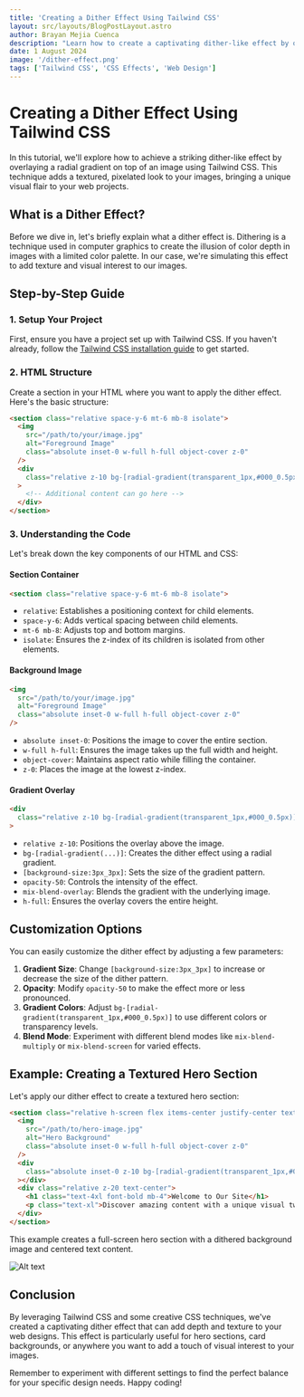 ```yaml
---
title: 'Creating a Dither Effect Using Tailwind CSS'
layout: src/layouts/BlogPostLayout.astro
author: Brayan Mejia Cuenca
description: "Learn how to create a captivating dither-like effect by overlaying a radial gradient on images using Tailwind CSS. This tutorial will guide you through the process of adding a unique, textured look to your web projects."
date: 1 August 2024
image: '/dither-effect.png'
tags: ['Tailwind CSS', 'CSS Effects', 'Web Design']
---
```


# Creating a Dither Effect Using Tailwind CSS

In this tutorial, we'll explore how to achieve a striking dither-like effect by overlaying a radial gradient on top of an image using Tailwind CSS. This technique adds a textured, pixelated look to your images, bringing a unique visual flair to your web projects.

## What is a Dither Effect?

Before we dive in, let's briefly explain what a dither effect is. Dithering is a technique used in computer graphics to create the illusion of color depth in images with a limited color palette. In our case, we're simulating this effect to add texture and visual interest to our images.

## Step-by-Step Guide

### 1. Setup Your Project

First, ensure you have a project set up with Tailwind CSS. If you haven't already, follow the [Tailwind CSS installation guide](https://tailwindcss.com/docs/installation) to get started.

### 2. HTML Structure

Create a section in your HTML where you want to apply the dither effect. Here's the basic structure:

```html
<section class="relative space-y-6 mt-6 mb-8 isolate">
  <img
    src="/path/to/your/image.jpg"
    alt="Foreground Image"
    class="absolute inset-0 w-full h-full object-cover z-0"
  />
  <div
    class="relative z-10 bg-[radial-gradient(transparent_1px,#000_0.5px)] [background-size:3px_3px] opacity-50 mix-blend-overlay h-full"
  >
    <!-- Additional content can go here -->
  </div>
</section>
```

### 3. Understanding the Code

Let's break down the key components of our HTML and CSS:

#### Section Container
```html
<section class="relative space-y-6 mt-6 mb-8 isolate">
```
- `relative`: Establishes a positioning context for child elements.
- `space-y-6`: Adds vertical spacing between child elements.
- `mt-6 mb-8`: Adjusts top and bottom margins.
- `isolate`: Ensures the z-index of its children is isolated from other elements.

#### Background Image
```html
<img
  src="/path/to/your/image.jpg"
  alt="Foreground Image"
  class="absolute inset-0 w-full h-full object-cover z-0"
/>
```
- `absolute inset-0`: Positions the image to cover the entire section.
- `w-full h-full`: Ensures the image takes up the full width and height.
- `object-cover`: Maintains aspect ratio while filling the container.
- `z-0`: Places the image at the lowest z-index.

#### Gradient Overlay
```html
<div
  class="relative z-10 bg-[radial-gradient(transparent_1px,#000_0.5px)] [background-size:3px_3px] opacity-50 mix-blend-overlay h-full"
>
```
- `relative z-10`: Positions the overlay above the image.
- `bg-[radial-gradient(...)]`: Creates the dither effect using a radial gradient.
- `[background-size:3px_3px]`: Sets the size of the gradient pattern.
- `opacity-50`: Controls the intensity of the effect.
- `mix-blend-overlay`: Blends the gradient with the underlying image.
- `h-full`: Ensures the overlay covers the entire height.

## Customization Options

You can easily customize the dither effect by adjusting a few parameters:

1. **Gradient Size**: Change `[background-size:3px_3px]` to increase or decrease the size of the dither pattern.
2. **Opacity**: Modify `opacity-50` to make the effect more or less pronounced.
3. **Gradient Colors**: Adjust `bg-[radial-gradient(transparent_1px,#000_0.5px)]` to use different colors or transparency levels.
4. **Blend Mode**: Experiment with different blend modes like `mix-blend-multiply` or `mix-blend-screen` for varied effects.

## Example: Creating a Textured Hero Section

Let's apply our dither effect to create a textured hero section:

```html
<section class="relative h-screen flex items-center justify-center text-white">
  <img
    src="/path/to/hero-image.jpg"
    alt="Hero Background"
    class="absolute inset-0 w-full h-full object-cover z-0"
  />
  <div
    class="absolute inset-0 z-10 bg-[radial-gradient(transparent_1px,#000_0.5px)] [background-size:3px_3px] opacity-60 mix-blend-overlay"
  ></div>
  <div class="relative z-20 text-center">
    <h1 class="text-4xl font-bold mb-4">Welcome to Our Site</h1>
    <p class="text-xl">Discover amazing content with a unique visual twist.</p>
  </div>
</section>
```

This example creates a full-screen hero section with a dithered background image and centered text content.

![Alt text](/dither.png)



## Conclusion

By leveraging Tailwind CSS and some creative CSS techniques, we've created a captivating dither effect that can add depth and texture to your web designs. This effect is particularly useful for hero sections, card backgrounds, or anywhere you want to add a touch of visual interest to your images.

Remember to experiment with different settings to find the perfect balance for your specific design needs. Happy coding!


